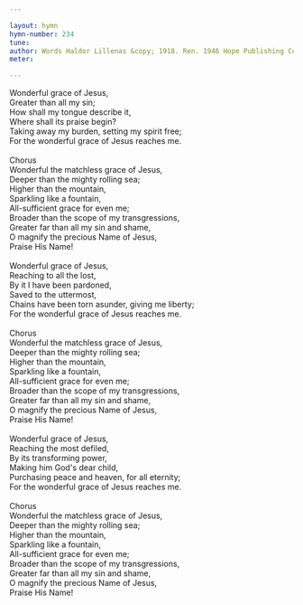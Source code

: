 ```yaml
---

layout: hymn
hymn-number: 234
tune: 
author: Words Haldor Lillenas &copy; 1918. Ren. 1946 Hope Publishing Company, Carol Stream, IL 60188. All rights reserved. Used by permission.
meter: 

---
```

Wonderful grace of Jesus,<br>Greater than all my sin;<br>How shall my tongue describe it,<br>Where shall its praise begin?<br>Taking away my burden, setting my spirit free;<br>For the wonderful grace of Jesus reaches me.<br><br>Chorus<br>Wonderful the matchless grace of Jesus,<br>Deeper than the mighty rolling sea;<br>Higher than the mountain,<br>Sparkling like a fountain,<br>All-sufficient grace for even me;<br>Broader than the scope of my transgressions,<br>Greater far than all my sin and shame,<br>O magnify the precious Name of Jesus,<br>Praise His Name!<br><br>Wonderful grace of Jesus,<br>Reaching to all the lost,<br>By it I have been pardoned,<br>Saved to the uttermost,<br>Chains have been torn asunder, giving me liberty;<br>For the wonderful grace of Jesus reaches me.<br><br>Chorus<br>Wonderful the matchless grace of Jesus,<br>Deeper than the mighty rolling sea;<br>Higher than the mountain,<br>Sparkling like a fountain,<br>All-sufficient grace for even me;<br>Broader than the scope of my transgressions,<br>Greater far than all my sin and shame,<br>O magnify the precious Name of Jesus,<br>Praise His Name!<br><br>Wonderful grace of Jesus,<br>Reaching the most defiled,<br>By its transforming power,<br>Making him God's dear child,<br>Purchasing peace and heaven, for all eternity;<br>For the wonderful grace of Jesus reaches me.<br><br>Chorus<br>Wonderful the matchless grace of Jesus,<br>Deeper than the mighty rolling sea;<br>Higher than the mountain,<br>Sparkling like a fountain,<br>All-sufficient grace for even me;<br>Broader than the scope of my transgressions,<br>Greater far than all my sin and shame,<br>O magnify the precious Name of Jesus,<br>Praise His Name!<br><br><br>
